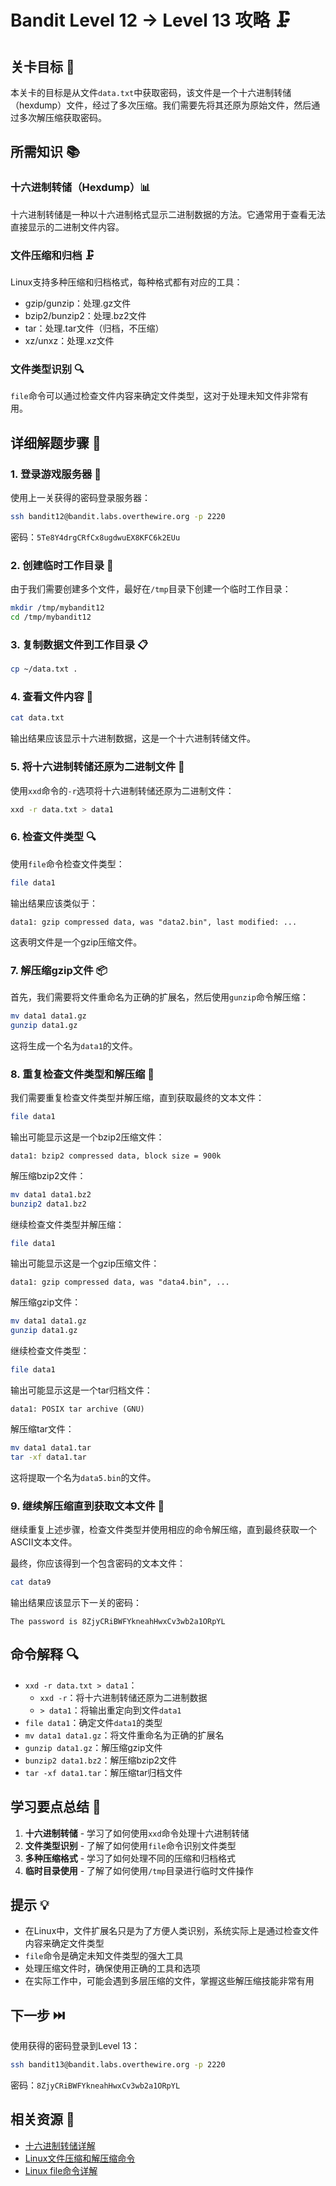 # Bandit Level 12 → Level 13 攻略 🗜️

## 关卡目标 🎯

本关卡的目标是从文件`data.txt`中获取密码，该文件是一个十六进制转储（hexdump）文件，经过了多次压缩。我们需要先将其还原为原始文件，然后通过多次解压缩获取密码。

## 所需知识 📚

### 十六进制转储（Hexdump）📊

十六进制转储是一种以十六进制格式显示二进制数据的方法。它通常用于查看无法直接显示的二进制文件内容。

### 文件压缩和归档 🗜️

Linux支持多种压缩和归档格式，每种格式都有对应的工具：
- gzip/gunzip：处理.gz文件
- bzip2/bunzip2：处理.bz2文件
- tar：处理.tar文件（归档，不压缩）
- xz/unxz：处理.xz文件

### 文件类型识别 🔍

`file`命令可以通过检查文件内容来确定文件类型，这对于处理未知文件非常有用。

## 详细解题步骤 📝

### 1. 登录游戏服务器 🔐

使用上一关获得的密码登录服务器：

```bash
ssh bandit12@bandit.labs.overthewire.org -p 2220
```

密码：`5Te8Y4drgCRfCx8ugdwuEX8KFC6k2EUu`

### 2. 创建临时工作目录 📂

由于我们需要创建多个文件，最好在`/tmp`目录下创建一个临时工作目录：

```bash
mkdir /tmp/mybandit12
cd /tmp/mybandit12
```

### 3. 复制数据文件到工作目录 📋

```bash
cp ~/data.txt .
```

### 4. 查看文件内容 📄

```bash
cat data.txt
```

输出结果应该显示十六进制数据，这是一个十六进制转储文件。

### 5. 将十六进制转储还原为二进制文件 🔄

使用`xxd`命令的`-r`选项将十六进制转储还原为二进制文件：

```bash
xxd -r data.txt > data1
```

### 6. 检查文件类型 🔍

使用`file`命令检查文件类型：

```bash
file data1
```

输出结果应该类似于：

```
data1: gzip compressed data, was "data2.bin", last modified: ...
```

这表明文件是一个gzip压缩文件。

### 7. 解压缩gzip文件 📦

首先，我们需要将文件重命名为正确的扩展名，然后使用`gunzip`命令解压缩：

```bash
mv data1 data1.gz
gunzip data1.gz
```

这将生成一个名为`data1`的文件。

### 8. 重复检查文件类型和解压缩 🔄

我们需要重复检查文件类型并解压缩，直到获取最终的文本文件：

```bash
file data1
```

输出可能显示这是一个bzip2压缩文件：

```
data1: bzip2 compressed data, block size = 900k
```

解压缩bzip2文件：

```bash
mv data1 data1.bz2
bunzip2 data1.bz2
```

继续检查文件类型并解压缩：

```bash
file data1
```

输出可能显示这是一个gzip压缩文件：

```
data1: gzip compressed data, was "data4.bin", ...
```

解压缩gzip文件：

```bash
mv data1 data1.gz
gunzip data1.gz
```

继续检查文件类型：

```bash
file data1
```

输出可能显示这是一个tar归档文件：

```
data1: POSIX tar archive (GNU)
```

解压缩tar文件：

```bash
mv data1 data1.tar
tar -xf data1.tar
```

这将提取一个名为`data5.bin`的文件。

### 9. 继续解压缩直到获取文本文件 📝

继续重复上述步骤，检查文件类型并使用相应的命令解压缩，直到最终获取一个ASCII文本文件。

最终，你应该得到一个包含密码的文本文件：

```bash
cat data9
```

输出结果应该显示下一关的密码：

```
The password is 8ZjyCRiBWFYkneahHwxCv3wb2a1ORpYL
```

## 命令解释 🔍

- `xxd -r data.txt > data1`：
  - `xxd -r`：将十六进制转储还原为二进制数据
  - `> data1`：将输出重定向到文件`data1`
- `file data1`：确定文件`data1`的类型
- `mv data1 data1.gz`：将文件重命名为正确的扩展名
- `gunzip data1.gz`：解压缩gzip文件
- `bunzip2 data1.bz2`：解压缩bzip2文件
- `tar -xf data1.tar`：解压缩tar归档文件

## 学习要点总结 📌

1. **十六进制转储** - 学习了如何使用`xxd`命令处理十六进制转储
2. **文件类型识别** - 了解了如何使用`file`命令识别文件类型
3. **多种压缩格式** - 学习了如何处理不同的压缩和归档格式
4. **临时目录使用** - 了解了如何使用`/tmp`目录进行临时文件操作

## 提示 💡

- 在Linux中，文件扩展名只是为了方便人类识别，系统实际上是通过检查文件内容来确定文件类型
- `file`命令是确定未知文件类型的强大工具
- 处理压缩文件时，确保使用正确的工具和选项
- 在实际工作中，可能会遇到多层压缩的文件，掌握这些解压缩技能非常有用

## 下一步 ⏭️

使用获得的密码登录到Level 13：

```bash
ssh bandit13@bandit.labs.overthewire.org -p 2220
```

密码：`8ZjyCRiBWFYkneahHwxCv3wb2a1ORpYL`

## 相关资源 🔗

- [十六进制转储详解](./resource/level_13/十六进制转储详解.md)
- [Linux文件压缩和解压缩命令](./resource/level_13/Linux文件压缩和解压缩命令.md)
- [Linux file命令详解](./resource/level_13/Linux_file命令详解.md)
